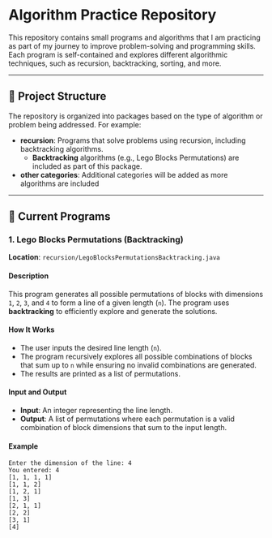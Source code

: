 # Algorithm Practice Repository

This repository contains small programs and algorithms that I am practicing as part of my journey to improve problem-solving and programming skills. Each program is self-contained and explores different algorithmic techniques, such as recursion, backtracking, sorting, and more.

---

## 📂 Project Structure

The repository is organized into packages based on the type of algorithm or problem being addressed. For example:
- **recursion**: Programs that solve problems using recursion, including backtracking algorithms.
    - **Backtracking** algorithms (e.g., Lego Blocks Permutations) are included as part of this package.
- **other categories**: Additional categories will be added as more algorithms are included

---

## 📌 Current Programs

### 1. **Lego Blocks Permutations (Backtracking)**

**Location**: `recursion/LegoBlocksPermutationsBacktracking.java`

#### **Description**
This program generates all possible permutations of blocks with dimensions `1`, `2`, `3`, and `4` to form a line of a given length (`n`). The program uses **backtracking** to efficiently explore and generate the solutions.

#### **How It Works**
- The user inputs the desired line length (`n`).
- The program recursively explores all possible combinations of blocks that sum up to `n` while ensuring no invalid combinations are generated.
- The results are printed as a list of permutations.

#### **Input and Output**
- **Input**: An integer representing the line length.
- **Output**: A list of permutations where each permutation is a valid combination of block dimensions that sum to the input length.

#### **Example**
```plaintext
Enter the dimension of the line: 4
You entered: 4
[1, 1, 1, 1]
[1, 1, 2]
[1, 2, 1]
[1, 3]
[2, 1, 1]
[2, 2]
[3, 1]
[4]
